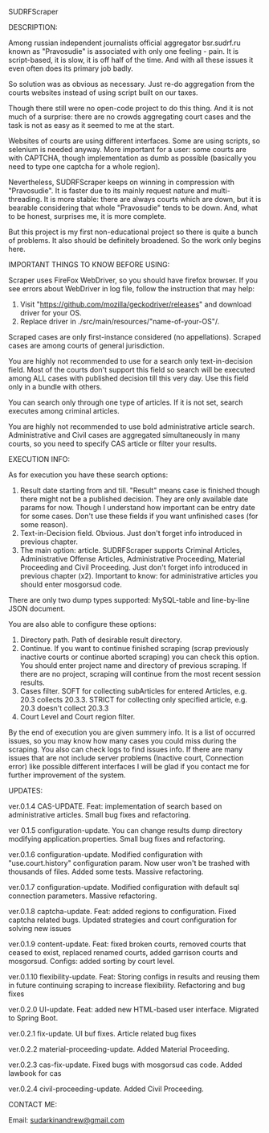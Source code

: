SUDRFScraper

DESCRIPTION:

Among russian independent journalists official aggregator bsr.sudrf.ru known as "Pravosudie" is associated with only one feeling - pain.
It is script-based, it is slow, it is off half of the time. And with all these issues it even often does its primary job badly.

So solution was as obvious as necessary. Just re-do aggregation from the courts websites instead of using script built on our taxes.

Though there still were no open-code project to do this thing. 
And it is not much of a surprise: there are no crowds aggregating court cases and the task is not as easy as it seemed to me at the start.

Websites of courts are using different interfaces. Some are using scripts, so selenium is needed anyway.
More important for a user: some courts are with CAPTCHA, though implementation as dumb as possible (basically you need to type one captcha for a whole region).

Nevertheless, SUDRFScraper keeps on winning in compression with "Pravosudie".
It is faster due to its mainly request nature and multi-threading.
It is more stable: there are always courts which are down, but it is bearable considering that whole "Pravosudie" tends to be down.
And, what to be honest, surprises me, it is more complete.

But this project is my first non-educational project so there is quite a bunch of problems.
It also should be definitely broadened. So the work only begins here.

IMPORTANT THINGS TO KNOW BEFORE USING:

Scraper uses FireFox WebDriver, so you should have firefox browser.
If you see errors about WebDriver in log file, follow the instruction that may help:
1. Visit "https://github.com/mozilla/geckodriver/releases" and download driver for your OS.
2. Replace driver in ./src/main/resources/"name-of-your-OS"/.

Scraped cases are only first-instance considered (no appellations).
Scraped cases are among courts of general jurisdiction.

You are highly not recommended to use for a search only text-in-decision field. 
Most of the courts don't support this field so search will be executed among ALL cases with published decision till this very day.
Use this field only in a bundle with others.

You can search only through one type of articles. If it is not set, search executes among criminal articles.

You are highly not recommended to use bold administrative article search.
Administrative and Civil cases are aggregated simultaneously in many courts, so you need to specify CAS article or filter your results.

EXECUTION INFO:

As for execution you have these search options: 
1. Result date starting from and till. "Result" means case is finished though there might not be a published decision. They are only available date params for now. Though I understand how important can be entry date for some cases. Don't use these fields if you want unfinished cases (for some reason).
2. Text-in-Decision field. Obvious. Just don't forget info introduced in previous chapter.
3. The main option: article. SUDRFScraper supports Criminal Articles, Administrative Offense Articles, Administrative Proceeding, Material Proceeding and Civil Proceeding. Just don't forget info introduced in previous chapter (x2). Important to know: for administrative articles you should enter mosgorsud code.

There are only two dump types supported: MySQL-table and line-by-line JSON document.

You are also able to configure these options:
1. Directory path. Path of desirable result directory.
2. Continue. If you want to continue finished scraping (scrap previously inactive courts or continue aborted scraping) you can check this option. You should enter project name and directory of previous scraping. If there are no project, scraping will continue from the most recent session results.
3. Cases filter. SOFT for collecting subArticles for entered Articles, e.g. 20.3 collects 20.3.3. STRICT for collecting only specified article, e.g. 20.3 doesn't collect 20.3.3
4. Court Level and Court region filter.

By the end of execution you are given summery info. It is a list of occurred issues, so you may know how many cases you could miss during the scraping. You also can check logs to find issues info.
If there are many issues that are not include server problems (Inactive court, Connection error) like possible different interfaces I will be glad if you contact me for further improvement of the system.

UPDATES:

ver.0.1.4 CAS-UPDATE. Feat: implementation of search based on administrative articles. Small bug fixes and refactoring.

ver 0.1.5 configuration-update. You can change results dump directory modifying application.properties. Small bug fixes and refactoring.

ver.0.1.6 configuration-update. Modified configuration with "use.court.history" configuration param. Now user won't be trashed with thousands of files. Added some tests.
Massive refactoring.

ver.0.1.7 configuration-update. Modified configuration with default sql connection parameters. Massive refactoring.

ver.0.1.8 captcha-update. Feat: added regions to configuration. Fixed captcha related bugs. Updated strategies and court configuration for solving new issues 

ver.0.1.9 content-update. Feat: fixed broken courts, removed courts that ceased to exist, replaced renamed courts, added garrison courts and mosgorsud. Configs: added sorting by court level.

ver.0.1.10 flexibility-update. Feat: Storing configs in results and reusing them in future continuing scraping to increase flexibility. Refactoring and bug fixes

ver.0.2.0 UI-update. Feat: added new HTML-based user interface. Migrated to Spring Boot.

ver.0.2.1 fix-update. UI buf fixes. Article related bug fixes

ver.0.2.2 material-proceeding-update. Added Material Proceeding.

ver.0.2.3 cas-fix-update. Fixed bugs with mosgorsud cas code. Added lawbook for cas

ver.0.2.4 civil-proceeding-update. Added Civil Proceeding.

CONTACT ME:

Email: sudarkinandrew@gmail.com
